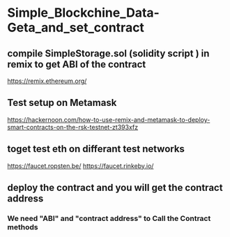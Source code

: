 # Simple_Blockchine_Data-Geta_and_set_contract

## compile SimpleStorage.sol (solidity script ) in remix to get ABI of the contract
https://remix.ethereum.org/

## Test setup on Metamask
https://hackernoon.com/how-to-use-remix-and-metamask-to-deploy-smart-contracts-on-the-rsk-testnet-zt393xfz
## toget test eth  on differant test networks
https://faucet.ropsten.be/
https://faucet.rinkeby.io/
## deploy the contract and you will get the contract address

### We need "ABI" and "contract address" to Call the Contract methods 

